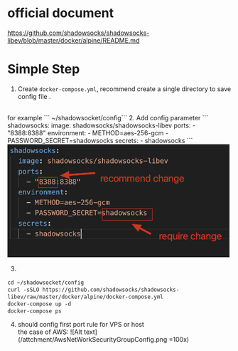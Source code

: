 # official document

https://github.com/shadowsocks/shadowsocks-libev/blob/master/docker/alpine/README.md


# Simple Step

1. Create  ```docker-compose.yml```, recommend create a single directory to save config file . 
 <br>
for example  ``` ~/shadowsocket/config```
2. Add config parameter
```
shadowsocks:
  image: shadowsocks/shadowsocks-libev
  ports:
    - "8388:8388"
  environment:
    - METHOD=aes-256-gcm
    - PASSWORD_SECRET=shadowsocks
  secrets:
    - shadowsocks
```

<img src="./attchment/shadowsocks_config.png" width=500px>


3. 
```
cd ~/shadowsocket/config
curl -sSLO https://github.com/shadowsocks/shadowsocks-libev/raw/master/docker/alpine/docker-compose.yml
docker-compose up -d
docker-compose ps
```

4. should config first port  rule for VPS or host <br>
the case of AWS:
![Alt text](/attchment/AwsNetWorkSecurityGroupConfig.png =100x)